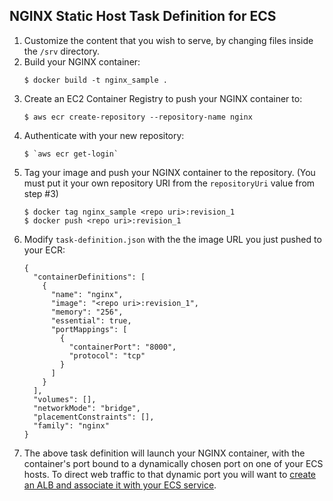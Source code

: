 ## NGINX Static Host Task Definition for ECS

1. Customize the content that you wish to serve, by changing files inside the `/srv` directory.
2. Build your NGINX container:
   ```
   $ docker build -t nginx_sample .
   ```
3. Create an EC2 Container Registry to push your NGINX container to:
   ```
   $ aws ecr create-repository --repository-name nginx
   ```
4. Authenticate with your new repository:
   ```
   $ `aws ecr get-login`
   ```
5. Tag your image and push your NGINX container to the repository. (You must put it your own repository URI from the `repositoryUri` value from step #3)
   ```
   $ docker tag nginx_sample <repo uri>:revision_1
   $ docker push <repo uri>:revision_1
   ```
6. Modify `task-definition.json` with the the image URL you just pushed to your ECR:
   ```
   {
     "containerDefinitions": [
       {
         "name": "nginx",
         "image": "<repo uri>:revision_1",
         "memory": "256",
         "essential": true,
         "portMappings": [
           {
             "containerPort": "8000",
             "protocol": "tcp"
           }
         ]
       }
     ],
     "volumes": [],
     "networkMode": "bridge",
     "placementConstraints": [],
     "family": "nginx"
   }
   ```
7. The above task definition will launch your NGINX container, with the container's port bound to a dynamically chosen port on one of your ECS hosts. To direct web traffic to that dynamic port you will want to [create an ALB and associate it with your ECS service](http://docs.aws.amazon.com/AmazonECS/latest/developerguide/create-application-load-balancer.html).
